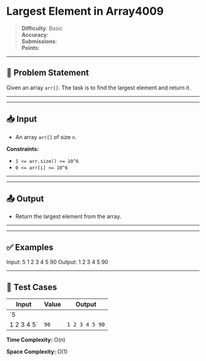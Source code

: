 # Largest Element in Array4009

> **Difficulty**: Basic  
> **Accuracy**:   
> **Submissions**:   
> **Points**: 

---

## 📝 Problem Statement

Given an array `arr[]`. The task is to find the largest element and return it.

---

---

## 📥 Input

- An array `arr[]` of size `n`.

**Constraints:**

- `1 <= arr.size() <= 10^6`
- `0 <= arr[i] <= 10^6`

---

---

## 📤 Output

- Return the largest element from the array.

---

---

## ✅ Examples

Input:
5
1 2 3 4 5
90
Output:
1 2 3 4 5 90

---

## 🧪 Test Cases

| Input | Value | Output |
|---|---|---|
| `5
1 2 3 4 5` | `90` | `1 2 3 4 5 90` |

**Time Complexity:** O(n)

**Space Complexity:** O(1)
